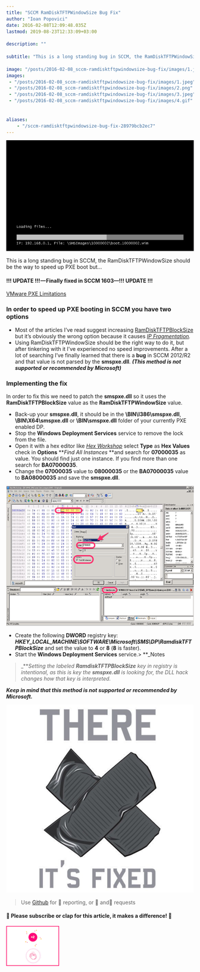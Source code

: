 ```yaml
---
title: "SCCM RamDiskTFTPWindowSize Bug Fix"
author: "Ioan Popovici"
date: 2016-02-08T12:09:48.035Z
lastmod: 2019-08-23T12:33:09+03:00

description: ""

subtitle: "This is a long standing bug in SCCM, the RamDiskTFTPWindowSize should be the way to speed up PXE boot but…"

image: "/posts/2016-02-08_sccm-ramdisktftpwindowsize-bug-fix/images/1.jpeg" 
images:
 - "/posts/2016-02-08_sccm-ramdisktftpwindowsize-bug-fix/images/1.jpeg" 
 - "/posts/2016-02-08_sccm-ramdisktftpwindowsize-bug-fix/images/2.png" 
 - "/posts/2016-02-08_sccm-ramdisktftpwindowsize-bug-fix/images/3.jpeg" 
 - "/posts/2016-02-08_sccm-ramdisktftpwindowsize-bug-fix/images/4.gif" 


aliases:
    - "/sccm-ramdisktftpwindowsize-bug-fix-28979bcb2ec7"
---
```


![image](/posts/2016-02-08_sccm-ramdisktftpwindowsize-bug-fix/images/1.jpeg)



This is a long standing bug in SCCM, the RamDiskTFTPWindowSize should be the way to speed up PXE boot but…

#### **!!! UPDATE !!! — Finally fixed in SCCM 1603—!!! UPDATE !!!**

[VMware PXE Limitations](http://www.bctechnet.com/vmware-pxe-limitations/)
### **In order to speed up PXE booting in SCCM you have two options**

*   Most of the articles I’ve read suggest increasing [RamDiskTFTPBlockSize](http://windowsdeployments.net/how-to-speed-up-pxe-boot-in-wds-and-sccm/) but it’s obviously the wrong option because it causes [_IP Fragmentation_](http://en.wikipedia.org/wiki/IP_fragmentation)_._
*   Using RamDiskTFTPWindowSize should be the right way to do it, but after tinkering with it I’ve experienced no speed improvements. After a lot of searching I’ve finally learned that there is a **bug** in SCCM 2012/R2 and that value is not parsed by the **smspxe.dll**. **_(This method is not supported or recommended by Microsoft)_**

### **Implementing the fix**

In order to fix this we need to patch the **smspxe.dll** so it uses the **RamDiskTFTPBlockSize** value as the **RamDiskTFTPWindowSize** value.

*   Back-up your **smspxe.dll**, it should be in the **\BIN\I386\smspxe.dll**, **\BIN\X64\smspxe.dll** or **\BIN\smspxe.dll** folder of your currently PXE enabled DP.
*   Stop the **Windows Deployment Services** service to remove the lock from the file.
*   Open it with a hex editor like [_Hex Workshop_](http://www.hexworkshop.com) select **Type** as **Hex Values** check in **Options** **_Find All Instances_ **and search for **07000035** as value. You should find just one instance. If you find more than one search for **BA07000035**.
*   Change the **07000035** value to **08000035** or the **BA07000035** value to **BA08000035** and save the **smspxe.dll**.



![image](/posts/2016-02-08_sccm-ramdisktftpwindowsize-bug-fix/images/2.png)



*   Create the following **DWORD** registry key: **_HKEY_LOCAL_MACHINE\SOFTWARE\Microsoft\SMS\DP\RamdiskTFTPBlockSize_** and set the value to **4** or **8** (**8** is faster).
*   Start the **Windows Deployment Services** service.> **_Notes  
> _**_Setting the labeled_ **_RamdiskTFTPBlockSize_** _key in registry is intentional, as this is key the_ **_smspxe.dll_** _is looking for, the DLL hack changes how that key is interpreted._

**_Keep in mind that this method is not supported or recommended by Microsoft._**



![image](/posts/2016-02-08_sccm-ramdisktftpwindowsize-bug-fix/images/3.jpeg)

> Use [Github](https://SCCM.Zone/Issues) for 🐛 reporting, or 🌈 and🦄 requests

#### 🙏 Please subscribe or clap for this article, it makes a difference! 🙏




![image](/posts/2016-02-08_sccm-ramdisktftpwindowsize-bug-fix/images/4.gif)
